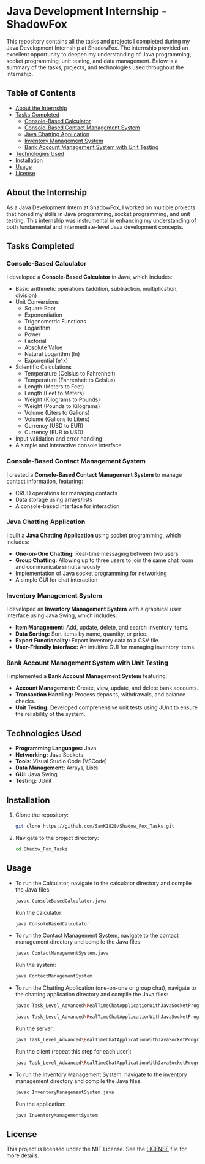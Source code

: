 # Java Development Internship - ShadowFox

This repository contains all the tasks and projects I completed during my Java Development Internship at ShadowFox. The internship provided an excellent opportunity to deepen my understanding of Java programming, socket programming, unit testing, and data management. Below is a summary of the tasks, projects, and technologies used throughout the internship.

## Table of Contents
- [About the Internship](#about-the-internship)
- [Tasks Completed](#tasks-completed)
  - [Console-Based Calculator](#console-based-calculator)
  - [Console-Based Contact Management System](#console-based-contact-management-system)
  - [Java Chatting Application](#java-chatting-application)
  - [Inventory Management System](#inventory-management-system)
  - [Bank Account Management System with Unit Testing](#bank-account-management-system-with-unit-testing)
- [Technologies Used](#technologies-used)
- [Installation](#installation)
- [Usage](#usage)
- [License](#license)

## About the Internship

As a Java Development Intern at ShadowFox, I worked on multiple projects that honed my skills in Java programming, socket programming, and unit testing. This internship was instrumental in enhancing my understanding of both fundamental and intermediate-level Java development concepts.

## Tasks Completed

### Console-Based Calculator
I developed a **Console-Based Calculator** in Java, which includes:
- Basic arithmetic operations (addition, subtraction, multiplication, division)
- Unit Conversions
  - Square Root
  - Exponentiation
  - Trigonometric Functions
  - Logarithm
  - Power
  - Factorial
  - Absolute Value
  - Natural Logarithm (ln)
  - Exponential (e^x)
- Scientific Calculations
  - Temperature (Celsius to Fahrenheit)
  - Temperature (Fahrenheit to Celsius)
  - Length (Meters to Feet)
  - Length (Feet to Meters)
  - Weight (Kilograms to Pounds)
  - Weight (Pounds to Kilograms)
  - Volume (Liters to Gallons)
  - Volume (Gallons to Liters)
  - Currency (USD to EUR)
  - Currency (EUR to USD)
- Input validation and error handling
- A simple and interactive console interface

### Console-Based Contact Management System
I created a **Console-Based Contact Management System** to manage contact information, featuring:
- CRUD operations for managing contacts
- Data storage using arrays/lists
- A console-based interface for interaction

### Java Chatting Application
I built a **Java Chatting Application** using socket programming, which includes:
- **One-on-One Chatting:** Real-time messaging between two users
- **Group Chatting:** Allowing up to three users to join the same chat room and communicate simultaneously
- Implementation of Java socket programming for networking
- A simple GUI for chat interaction

### Inventory Management System
I developed an **Inventory Management System** with a graphical user interface using Java Swing, which includes:
- **Item Management:** Add, update, delete, and search inventory items.
- **Data Sorting:** Sort items by name, quantity, or price.
- **Export Functionality:** Export inventory data to a CSV file.
- **User-Friendly Interface:** An intuitive GUI for managing inventory items.

### Bank Account Management System with Unit Testing
I implemented a **Bank Account Management System** featuring:
- **Account Management:** Create, view, update, and delete bank accounts.
- **Transaction Handling:** Process deposits, withdrawals, and balance checks.
- **Unit Testing:** Developed comprehensive unit tests using JUnit to ensure the reliability of the system.

## Technologies Used
- **Programming Languages:** Java
- **Networking:** Java Sockets
- **Tools:** Visual Studio Code (VSCode)
- **Data Management:** Arrays, Lists
- **GUI:** Java Swing
- **Testing:** JUnit

## Installation

1. Clone the repository:
    ```bash
    git clone https://github.com/SamK1828/Shadow_Fox_Tasks.git
    ```
2. Navigate to the project directory:
    ```bash
    cd Shadow_Fox_Tasks
    ```

## Usage

- To run the Calculator, navigate to the calculator directory and compile the Java files:
    ```bash
    javac ConsoleBasedCalculator.java
    ```
  Run the calculator:
    ```bash
    java ConsoleBasedCalculator
    ```

- To run the Contact Management System, navigate to the contact management directory and compile the Java files:
    ```bash
    javac ContactManagementSystem.java
    ```
  Run the system:
    ```bash
    java ContactManagementSystem
    ```

- To run the Chatting Application (one-on-one or group chat), navigate to the chatting application directory and compile the Java files:
    ```bash
    javac Task_Level_Advanced\RealTimeChatApplicationWithJavaSocketProgramming\Chatting Application\src\chatting\application\Client.java
    ```

    ```bash
    javac Task_Level_Advanced\RealTimeChatApplicationWithJavaSocketProgramming\Chatting Application\src\chatting\application\Server.java
    ``` 
  Run the server:
    ```bash
    java Task_Level_Advanced\RealTimeChatApplicationWithJavaSocketProgramming\Chatting Application\src\chatting\application\Server
    ```
  Run the client (repeat this step for each user):
    ```bash
    java Task_Level_Advanced\RealTimeChatApplicationWithJavaSocketProgramming\Chatting Application\src\chatting\application\Client
    ```

- To run the Inventory Management System, navigate to the inventory management directory and compile the Java files:
    ```bash
    javac InventoryManagementSystem.java
    ```
  Run the application:
    ```bash
    java InventoryManagementSystem
    ```

## License

This project is licensed under the MIT License. See the [LICENSE](LICENSE) file for more details.
